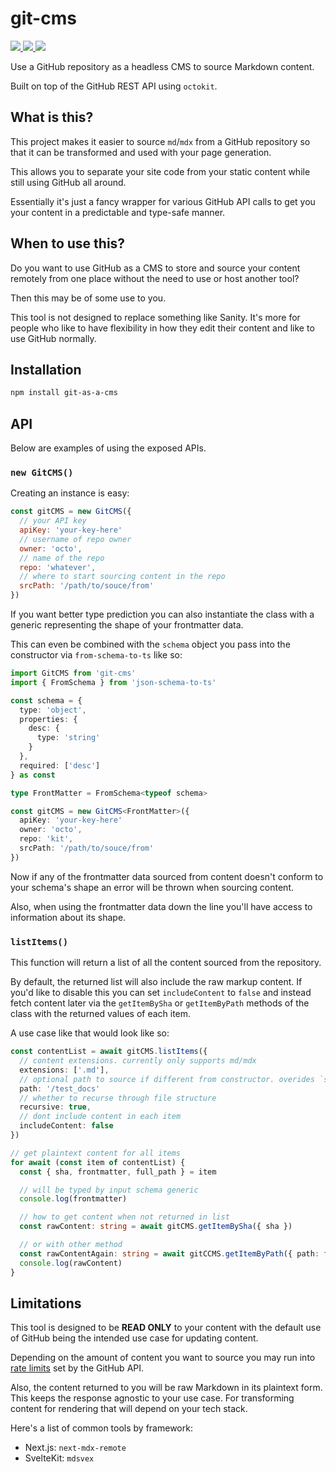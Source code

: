 # git-cms

<p>
    <a href="https://www.npmjs.com/package/git-as-a-cms">
        <img src="https://img.shields.io/npm/v/git-as-a-cms">
    </a>
    <a href="https://github.com/jbukuts/git-cms/blob/main/LICENSE">
        <img src="https://img.shields.io/npm/l/git-as-a-cms">
    </a>
    <a href="https://www.npmjs.com/package/git-as-a-cms">
        <img src="https://img.shields.io/npm/unpacked-size/git-as-a-cms">
    </a>
</p>

Use a GitHub repository as a headless CMS to source Markdown content.

Built on top of the GitHub REST API using `octokit`.
 
## What is this?

This project makes it easier to source `md`/`mdx` from a GitHub repository so that it can be transformed and used with your page generation.

This allows you to separate your site code from your static content while still using GitHub all around.

Essentially it's just a fancy wrapper for various GitHub API calls to get you your content in a predictable and type-safe manner.

## When to use this?

Do you want to use GitHub as a CMS to store and source your content remotely from one place without the need to use or host another tool?

Then this may be of some use to you.

This tool is not designed to replace something like Sanity. It's more for people who like to have flexibility in how they edit their content and like to use GitHub normally.

## Installation

```bash
npm install git-as-a-cms
```

## API

Below are examples of using the exposed APIs.

### `new GitCMS()`

Creating an instance is easy:

```js
const gitCMS = new GitCMS({
  // your API key
  apiKey: 'your-key-here'
  // username of repo owner
  owner: 'octo',
  // name of the repo
  repo: 'whatever',
  // where to start sourcing content in the repo
  srcPath: '/path/to/souce/from'
})
```

If you want better type prediction you can also instantiate the class with a generic representing the shape of your frontmatter data. 

This can even be combined with the `schema` object you pass into the constructor via `from-schema-to-ts` like so:

```ts
import GitCMS from 'git-cms'
import { FromSchema } from 'json-schema-to-ts'

const schema = {
  type: 'object',
  properties: {
    desc: {
      type: 'string'
    }
  },
  required: ['desc']
} as const

type FrontMatter = FromSchema<typeof schema>

const gitCMS = new GitCMS<FrontMatter>({
  apiKey: 'your-key-here'
  owner: 'octo',
  repo: 'kit',
  srcPath: '/path/to/souce/from'
})
```

Now if any of the frontmatter data sourced from content doesn't conform to your schema's shape an error will be thrown when sourcing content. 

Also, when using the frontmatter data down the line you'll have access to information about its shape.

### `listItems()`

This function will return a list of all the content sourced from the repository. 

By default, the returned list will also include the raw markup content. If you'd like to disable this you can set `includeContent` to `false` and instead fetch content later via the `getItemBySha` or `getItemByPath` methods of the class with the returned values of each item.

A use case like that would look like so:

```ts
const contentList = await gitCMS.listItems({
  // content extensions. currently only supports md/mdx
  extensions: ['.md'],
  // optional path to source if different from constructor. overides `srcPath`
  path: '/test_docs'
  // whether to recurse through file structure
  recursive: true,
  // dont include content in each item
  includeContent: false
})

// get plaintext content for all items
for await (const item of contentList) {
  const { sha, frontmatter, full_path } = item 

  // will be typed by input schema generic
  console.log(frontmatter)

  // how to get content when not returned in list
  const rawContent: string = await gitCMS.getItemBySha({ sha })

  // or with other method
  const rawContentAgain: string = await gitCCMS.getItemByPath({ path: full_path })
  console.log(rawContent)
}
```

## Limitations

This tool is designed to be **READ ONLY** to your content with the default use of GitHub being the intended use case for updating content.

Depending on the amount of content you want to source you may run into [rate limits](https://docs.github.com/en/rest/using-the-rest-api/rate-limits-for-the-rest-api?apiVersion=2022-11-28) set by the GitHub API.

Also, the content returned to you will be raw Markdown in its plaintext form. This keeps the response agnostic to your use case. For transforming content for rendering that will depend on your tech stack. 

Here's a list of common tools by framework:

- Next.js: `next-mdx-remote`
- SvelteKit: `mdsvex`

